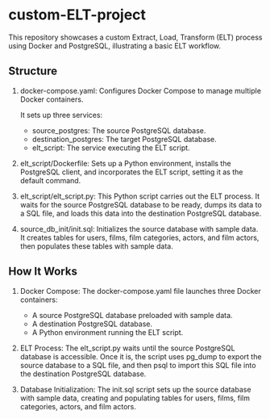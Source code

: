 # custom-ELT-project

This repository showcases a custom Extract, Load, Transform (ELT) process using Docker and PostgreSQL, illustrating a basic ELT workflow.

## Structure

1. docker-compose.yaml: Configures Docker Compose to manage multiple Docker containers.

   It sets up three services:

   * source_postgres: The source PostgreSQL database.
   * destination_postgres: The target PostgreSQL database.
   * elt_script: The service executing the ELT script.

3. elt_script/Dockerfile: Sets up a Python environment, installs the PostgreSQL client, and incorporates the ELT script, setting it as the default command.

4. elt_script/elt_script.py: This Python script carries out the ELT process. It waits for the source PostgreSQL database to be ready, dumps its data to a SQL file, and loads this data into the destination PostgreSQL database.

5. source_db_init/init.sql: Initializes the source database with sample data. It creates tables for users, films, film categories, actors, and film actors, then populates these tables with sample data.

## How It Works

1. Docker Compose: The docker-compose.yaml file launches three Docker containers:

   * A source PostgreSQL database preloaded with sample data.
   * A destination PostgreSQL database.
   * A Python environment running the ELT script.

2. ELT Process: The elt_script.py waits until the source PostgreSQL database is accessible. Once it is, the script uses pg_dump to export the source database to a SQL file, and then psql to import this SQL file into the destination PostgreSQL database.

3. Database Initialization: The init.sql script sets up the source database with sample data, creating and populating tables for users, films, film categories, actors, and film actors.
